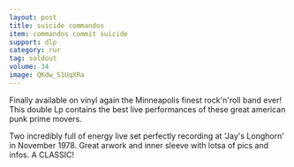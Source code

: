 ```yaml
---
layout: post
title: suicide commandos
item: commandos commit suicide
support: dlp
category: rur
tag: soldout
volume: 34
image: QKdw_S1UqXRa
---
```


Finally available on vinyl again the Minneapolis finest rock'n'roll band ever! This double Lp contains the best live performances of these great american punk prime movers.

Two incredibly full of energy live set perfectly recording at 'Jay's Longhorn' in November 1978. Great arwork and inner sleeve with lotsa of pics and infos. A CLASSIC!
